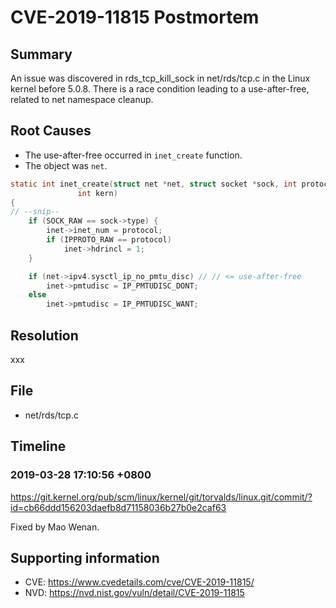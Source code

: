 # CVE-2019-11815 Postmortem

## Summary

An issue was discovered in rds_tcp_kill_sock in net/rds/tcp.c in the Linux kernel before 5.0.8. There is a race condition leading to a use-after-free, related to net namespace cleanup.

## Root Causes

* The use-after-free occurred in `inet_create` function.
* The object was `net`.

```c
static int inet_create(struct net *net, struct socket *sock, int protocol,
		       int kern)
{
// --snip--
	if (SOCK_RAW == sock->type) {
		inet->inet_num = protocol;
		if (IPPROTO_RAW == protocol)
			inet->hdrincl = 1;
	}

	if (net->ipv4.sysctl_ip_no_pmtu_disc) // // <= use-after-free
		inet->pmtudisc = IP_PMTUDISC_DONT;
	else
		inet->pmtudisc = IP_PMTUDISC_WANT;
```

## Resolution

xxx

## File

* net/rds/tcp.c

## Timeline

### 2019-03-28 17:10:56 +0800

https://git.kernel.org/pub/scm/linux/kernel/git/torvalds/linux.git/commit/?id=cb66ddd156203daefb8d71158036b27b0e2caf63

Fixed by Mao Wenan.

## Supporting information

* CVE: https://www.cvedetails.com/cve/CVE-2019-11815/
* NVD: https://nvd.nist.gov/vuln/detail/CVE-2019-11815
